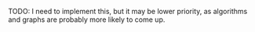 TODO:
I need to implement this, but it may be lower priority, as algorithms and graphs are probably more likely to come up.
